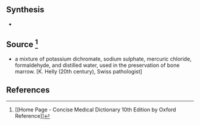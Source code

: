 ## Synthesis
- 
## Source [^1]
- a mixture of potassium dichromate, sodium sulphate, mercuric chloride, formaldehyde, and distilled water, used in the preservation of bone marrow. \[K. Helly (20th century), Swiss pathologist]
## References

[^1]: [[Home Page - Concise Medical Dictionary 10th Edition by Oxford Reference]]